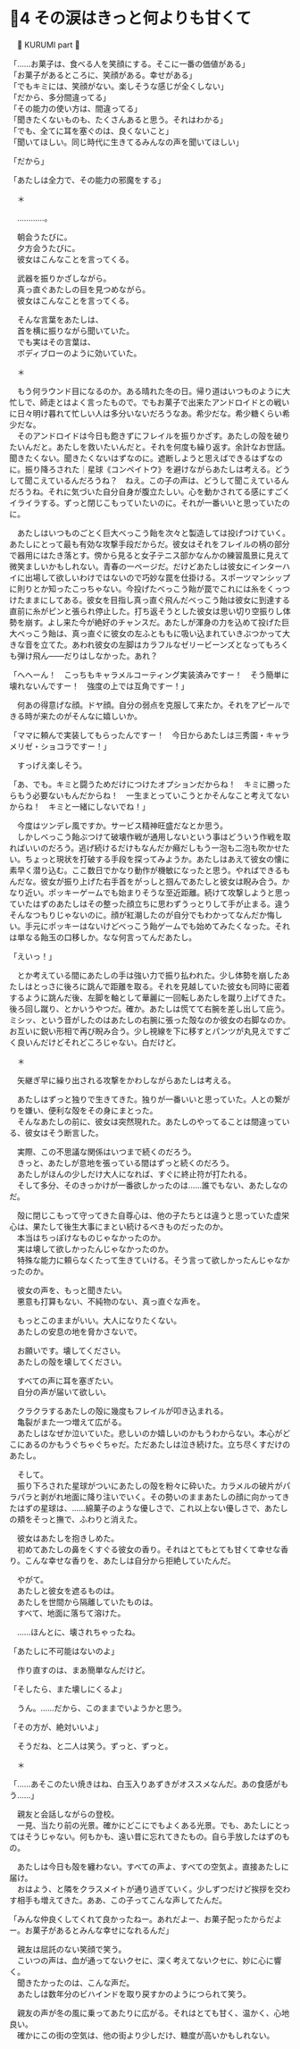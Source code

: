 ﻿# 🍬4 その涙はきっと何よりも甘くて

　🍬 KURUMI part 🍬

「……お菓子は、食べる人を笑顔にする。そこに一番の価値がある」  
「お菓子があるところに、笑顔がある。幸せがある」  
「でもキミには、笑顔がない。楽しそうな感じが全くしない」  
「だから、多分間違ってる」  
「その能力の使い方は、間違ってる」  
「聞きたくないものも、たくさんあると思う。それはわかる」  
「でも、全てに耳を塞ぐのは、良くないこと」  
「聞いてほしい。同じ時代に生きてるみんなの声を聞いてほしい」

「だから」

「あたしは全力で、その能力の邪魔をする」

　＊

　…………。

　朝会うたびに。  
　夕方会うたびに。  
　彼女はこんなことを言ってくる。

　武器を振りかざしながら。  
　真っ直ぐあたしの目を見つめながら。  
　彼女はこんなことを言ってくる。

　そんな言葉をあたしは、  
　首を横に振りながら聞いていた。  
　でも実はその言葉は、  
　ボディブローのように効いていた。

　＊

　もう何ラウンド目になるのか。ある晴れた冬の日。帰り道はいつものように大忙しで、師走とはよく言ったもので。でもお菓子で出来たアンドロイドとの戦いに日々明け暮れて忙しい人は多分いないだろうなあ。希少だな。希少糖くらい希少だな。  
　そのアンドロイドは今日も飽きずにフレイルを振りかざす。あたしの殻を破りたいんだと。あたしを救いたいんだと。それを何度も繰り返す。余計なお世話。聞きたくない。聞きたくないはずなのに。遮断しようと思えばできるはずなのに。振り降ろされた｜星球《コンペイトウ》を避けながらあたしは考える。どうして聞こえているんだろうね？　ねえ。この子の声は、どうして聞こえているんだろうね。それに気づいた自分自身が腹立たしい。心を動かされてる感にすごくイライラする。ずっと閉じこもっていたいのに。それが一番いいと思っていたのに。

　あたしはいつものごとく巨大べっこう飴を次々と製造しては投げつけていく。あたしにとって最も有効な攻撃手段だからだ。彼女はそれをフレイルの柄の部分で器用にはたき落とす。傍から見ると女子テニス部かなんかの練習風景に見えて微笑ましいかもしれない。青春の一ページだ。だけどあたしは彼女にインターハイに出場して欲しいわけではないので巧妙な罠を仕掛ける。スポーツマンシップに則りとか知ったこっちゃない。今投げたべっこう飴が罠でこれには糸をくっつけたままにしてある。彼女を目指し真っ直ぐ飛んだべっこう飴は彼女に到達する直前に糸がピンと張られ停止した。打ち返そうとした彼女は思い切り空振りし体勢を崩す。よし来た今が絶好のチャンスだ。あたしが渾身の力を込めて投げた巨大べっこう飴は、真っ直ぐに彼女の左ふとももに吸い込まれていきぶつかって大きな音を立てた。あわれ彼女の左脚はカラフルなゼリービーンズとなってもろくも弾け飛ん――だりはしなかった。あれ？

「へへーん！　こっちもキャラメルコーティング実装済みですー！　そう簡単に壊れないんですー！　強度の上では互角ですー！」

　何あの得意げな顔。ドヤ顔。自分の弱点を克服して来たか。それをアピールできる時が来たのがそんなに嬉しいか。

「ママに頼んで実装してもらったんですー！　今日からあたしは三秀園・キャラメリゼ・ショコラですー！」

　すっげえ楽しそう。

「あ、でも。キミと闘うためだけにつけたオプションだからね！　キミに勝ったらもう必要ないもんだからね！　一生まとっていこうとかそんなこと考えてないからね！　キミと一緒にしないでね！」

　今度はツンデレ風ですか。サービス精神旺盛だなとか思う。  
　しかしべっこう飴ぶつけて破壊作戦が通用しないという事はどういう作戦を取ればいいのだろう。逃げ続けるだけもなんだか癪だしもう一泡も二泡も吹かせたい。ちょっと現状を打破する手段を探ってみようか。あたしはあえて彼女の懐に素早く潜り込む。ここ数日でかなり動作が機敏になったと思う。やればできるもんだな。彼女が振り上げた右手首をがっしと掴んであたしと彼女は睨み合う。かなり近い。ポッキーゲームでも始まりそうな至近距離。続けて攻撃しようと思っていたはずのあたしはその整った顔立ちに思わずうっとりして手が止まる。違うそんなつもりじゃないのに。顔が紅潮したのが自分でもわかってなんだか悔しい。手元にポッキーはないけどべっこう飴ゲームでも始めてみたくなった。それは単なる飴玉の口移しか。なな何言ってんだあたし。

「えいっ！」

　とか考えている間にあたしの手は強い力で振り払われた。少し体勢を崩したあたしはとっさに後ろに跳んで距離を取る。それを見越していた彼女も同時に密着するように跳んだ後、左脚を軸として華麗に一回転しあたしを蹴り上げてきた。後ろ回し蹴り、とかいうやつだ。確か。あたしは慌てて右腕を差し出して庇う。ミシッ、という音がしたのはあたしの右腕に張った殻なのか彼女の右脚なのか。お互いに鋭い形相で再び睨み合う。少し視線を下に移すとパンツが丸見えですごく良いんだけどそれどころじゃない。白だけど。

　＊

　矢継ぎ早に繰り出される攻撃をかわしながらあたしは考える。

　あたしはずっと独りで生きてきた。独りが一番いいと思っていた。人との繋がりを嫌い、便利な殻をその身にまとった。  
　そんなあたしの前に、彼女は突然現れた。あたしのやってることは間違っている、彼女はそう断言した。

　実際、この不思議な関係はいつまで続くのだろう。  
　きっと、あたしが意地を張っている間はずっと続くのだろう。  
　あたしがほんの少しだけ大人になれば、すぐに終止符が打たれる。  
　そして多分、そのきっかけが一番欲しかったのは……誰でもない、あたしなのだ。

　殻に閉じこもって守ってきた自尊心は、他の子たちとは違うと思っていた虚栄心は、果たして後生大事にまとい続けるべきものだったのか。  
　本当はちっぽけなものじゃなかったのか。  
　実は壊して欲しかったんじゃなかったのか。  
　特殊な能力に頼らなくたって生きていける。そう言って欲しかったんじゃなかったのか。

　彼女の声を、もっと聞きたい。  
　悪意も打算もない、不純物のない、真っ直ぐな声を。

　もっとこのままがいい。大人になりたくない。  
　あたしの安息の地を脅かさないで。

　お願いです。壊してください。  
　あたしの殻を壊してください。

　すべての声に耳を塞ぎたい。  
　自分の声が届いて欲しい。

　クラクラするあたしの殻に幾度もフレイルが叩き込まれる。  
　亀裂がまた一つ増えて広がる。  
　あたしはなぜか泣いていた。悲しいのか嬉しいのかもうわからない。本心がどこにあるのかもうぐちゃぐちゃだ。ただあたしは泣き続けた。立ち尽くすだけのあたし。

　そして。  
　振り下ろされた星球がついにあたしの殻を粉々に砕いた。カラメルの破片がパラパラと剥がれ地面に降り注いでいく。その勢いのままあたしの顔に向かってきたはずの星球は、……綿菓子のような優しさで、これ以上ない優しさで、あたしの頬をそっと撫で、ふわりと消えた。

　彼女はあたしを抱きしめた。　  
　初めてあたしの鼻をくすぐる彼女の香り。それはとてもとても甘くて幸せな香り。こんな幸せな香りを、あたしは自分から拒絶していたんだ。

　やがて。  
　あたしと彼女を遮るものは。  
　あたしを世間から隔離していたものは。  
　すべて、地面に落ちて溶けた。

　……ほんとに、壊されちゃったね。

「あたしに不可能はないのよ」

　作り直すのは、まあ簡単なんだけど。

「そしたら、また壊しにくるよ」

　うん。……だから、このままでいようかと思う。

「その方が、絶対いいよ」

　そうだね、と二人は笑う。ずっと、ずっと。

　＊

「……あそこのたい焼きはね、白玉入りあずきがオススメなんだ。あの食感がもう……」

　親友と会話しながらの登校。  
　一見、当たり前の光景。確かにどこにでもよくある光景。でも、あたしにとってはそうじゃない。何もかも、遠い昔に忘れてきたもの。自ら手放したはずのもの。

　あたしは今日も殻を纏わない。すべての声よ、すべての空気よ。直接あたしに届け。  
　おはよう、と隣をクラスメイトが通り過ぎていく。少しずつだけど挨拶を交わす相手も増えてきた。ああ、この子ってこんな声してたんだ。

「みんな仲良くしてくれて良かったねー。あれだよー、お菓子配ったからだよー。お菓子があるとみんな幸せになれるんだ」

　親友は屈託のない笑顔で笑う。  
　こいつの声は、血が通ってないクセに、深く考えてないクセに、妙に心に響く。  
　聞きたかったのは、こんな声だ。  
　あたしは数年分のビハインドを取り戻すかのようにつられて笑う。

　親友の声が冬の風に乗ってあたりに広がる。それはとても甘く、温かく、心地良い。  
　確かにこの街の空気は、他の街より少しだけ、糖度が高いかもしれない。
